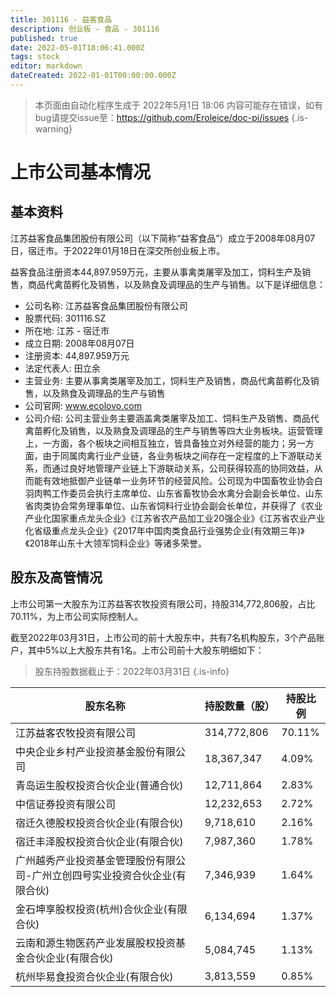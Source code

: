 ```yaml
---
title: 301116 - 益客食品
description: 创业板 - 食品 - 301116
published: true
date: 2022-05-01T18:06:41.000Z
tags: stock
editor: markdown
dateCreated: 2022-01-01T00:00:00.000Z
---
```


> 本页面由自动化程序生成于 2022年5月1日 18:06
> 内容可能存在错误，如有bug请提交issue至：https://github.com/Eroleice/doc-pi/issues
{.is-warning}

# 上市公司基本情况

## 基本资料

江苏益客食品集团股份有限公司（以下简称“益客食品”）成立于2008年08月07日，宿迁市。于2022年01月18日在深交所创业板上市。

益客食品注册资本44,897.959万元，主要从事禽类屠宰及加工，饲料生产及销售，商品代禽苗孵化及销售，以及熟食及调理品的生产与销售。以下是详细信息：

- 公司名称: 江苏益客食品集团股份有限公司
- 股票代码: 301116.SZ
- 所在地: 江苏 - 宿迁市
- 成立日期: 2008年08月07日
- 注册资本: 44,897.959万元
- 法定代表人: 田立余
- 主营业务: 主要从事禽类屠宰及加工，饲料生产及销售，商品代禽苗孵化及销售，以及熟食及调理品的生产与销售
- 公司官网: www.ecolovo.com
- 公司介绍: 公司主营业务主要涵盖禽类屠宰及加工、饲料生产及销售、商品代禽苗孵化及销售，以及熟食及调理品的生产与销售等四大业务板块。运营管理上，一方面，各个板块之间相互独立，皆具备独立对外经营的能力；另一方面，由于同属肉禽行业产业链，各业务板块之间存在一定程度的上下游联动关系，而通过良好地管理产业链上下游联动关系，公司获得较高的协同效益，从而能有效地抵御产业链单一业务环节的经营风险。公司现为中国畜牧业协会白羽肉鸭工作委员会执行主席单位、山东省畜牧协会水禽分会副会长单位、山东省肉类协会常务理事单位、山东省饲料行业协会副会长单位，并获得了《农业产业化国家重点龙头企业》《江苏省农产品加工业20强企业》《江苏省农业产业化省级重点龙头企业》《2017年中国肉类食品行业强势企业(有效期三年)》《2018年山东十大领军饲料企业》等诸多荣誉。


## 股东及高管情况

上市公司第一大股东为江苏益客农牧投资有限公司，持股314,772,806股，占比70.11%，为上市公司实际控制人。

截至2022年03月31日，上市公司的前十大股东中，共有7名机构股东，3个产品账户，其中5%以上大股东共有1名。上市公司前十大股东明细如下：

> 股东持股数据截止于：2022年03月31日
{.is-info}

| 股东名称 | 持股数量（股） | 持股比例 |
| --- | --- | --- |
| 江苏益客农牧投资有限公司 | 314,772,806 | 70.11% |
| 中央企业乡村产业投资基金股份有限公司 | 18,367,347 | 4.09% |
| 青岛运生股权投资合伙企业(普通合伙) | 12,711,864 | 2.83% |
| 中信证券投资有限公司 | 12,232,653 | 2.72% |
| 宿迁久德股权投资合伙企业(有限合伙) | 9,718,610 | 2.16% |
| 宿迁丰泽股权投资合伙企业(有限合伙) | 7,987,360 | 1.78% |
| 广州越秀产业投资基金管理股份有限公司-广州立创四号实业投资合伙企业(有限合伙) | 7,346,939 | 1.64% |
| 金石坤享股权投资(杭州)合伙企业(有限合伙) | 6,134,694 | 1.37% |
| 云南和源生物医药产业发展股权投资基金合伙企业(有限合伙) | 5,084,745 | 1.13% |
| 杭州毕易食投资合伙企业(有限合伙) | 3,813,559 | 0.85% |




